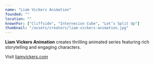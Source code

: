 ```yaml
---
name: "Liam Vickers Animation"
founded: ""
location: ""
knownFor: ["Cliffside", "Internecion Cube", "Let’s Split Up"]
thumbnail: "/assets/creators/liam-vickers-animation.jpg"
---
```


**Liam Vickers Animation** creates thrilling animated series featuring rich storytelling and engaging characters.

Visit [liamvickers.com](https://www.liamvickers.com/)
